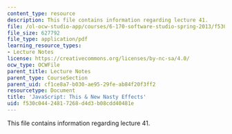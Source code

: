 ```yaml
---
content_type: resource
description: This file contains information regarding lecture 41.
file: /ol-ocw-studio-app/courses/6-170-software-studio-spring-2013/f530c04424817268d4d3b08cdd40481e_MIT6_170S13_41-java-nast.pdf
file_size: 627792
file_type: application/pdf
learning_resource_types:
- Lecture Notes
license: https://creativecommons.org/licenses/by-nc-sa/4.0/
ocw_type: OCWFile
parent_title: Lecture Notes
parent_type: CourseSection
parent_uid: cf1ce8a7-b030-ae95-29fe-ab84f20f3ff2
resourcetype: Document
title: 'JavaScript: This & New Nasty Effects'
uid: f530c044-2481-7268-d4d3-b08cdd40481e
---
```

This file contains information regarding lecture 41.
